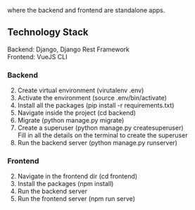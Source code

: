 
where the backend and frontend are standalone apps.

## Technology Stack
Backend: Django, Django Rest Framework <br />
Frontend: VueJS CLI


### Backend
2. Create virtual environment (virutalenv .env)
3. Activate the environment (source .env/bin/activate)
4. Install all the packages (pip install -r requirements.txt)
5. Navigate inside the project (cd backend)
6. Migrate (python manage.py migrate)
7. Create a superuser (python manage.py createsuperuser) <br />
   Fill in all the details on the terminal to create the superuser
8. Run the backend server (python manage.py runserver)

### Frontend
2. Navigate in the frontend dir (cd frontend)
3. Install the packages (npm install)
4. Run the backend server
5. Run the frontend server (npm run serve)




